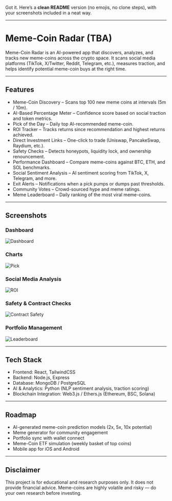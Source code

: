 Got it. Here’s a **clean README** version (no emojis, no clone steps), with your screenshots included in a neat way.

---

# Meme-Coin Radar (TBA)

Meme-Coin Radar is an AI-powered app that discovers, analyzes, and tracks new meme-coins across the crypto space.
It scans social media platforms (TikTok, X/Twitter, Reddit, Telegram, etc.), measures traction, and helps identify potential meme-coin buys at the right time.

---

## Features

* Meme-Coin Discovery – Scans top 100 new meme coins at intervals (5m / 10m).
* AI-Based Percentage Meter – Confidence score based on social traction and token metrics.
* Pick of the Day – Daily top AI-recommended meme-coin.
* ROI Tracker – Tracks returns since recommendation and highest returns achieved.
* Direct Investment Links – One-click to trade (Uniswap, PancakeSwap, Raydium, etc.).
* Safety Checks – Detects honeypots, liquidity lock, and ownership renouncement.
* Performance Dashboard – Compare meme-coins against BTC, ETH, and SOL benchmarks.
* Social Sentiment Analysis – AI sentiment scoring from TikTok, X, Telegram, and more.
* Exit Alerts – Notifications when a pick pumps or dumps past thresholds.
* Community Votes – Crowd-sourced hype and meme ratings.
* Meme Leaderboard – Daily ranking of the most viral meme-coins.

---

## Screenshots

### Dashboard

![Dashboard](https://github.com/user-attachments/assets/aa9271af-0c61-449d-bf19-5890ea876207)

### Charts

![Pick](https://github.com/user-attachments/assets/44b00f9e-1851-4571-a80f-2d2fdc73bdcb)

### Social Media Analysis 

![ROI](https://github.com/user-attachments/assets/14bf8d08-a0ac-4eef-85b8-d2ee5684229a)

### Safety & Contract Checks

![Contract Safety](https://github.com/user-attachments/assets/29690b9c-03ff-40eb-86b0-40561166e7aa)

### Portfolio Management 

![Leaderboard](https://github.com/user-attachments/assets/09c07c63-ae28-473c-8608-fc6196a94b5a)

---

## Tech Stack

* Frontend: React, TailwindCSS
* Backend: Node.js, Express
* Database: MongoDB / PostgreSQL
* AI & Analytics: Python (NLP sentiment analysis, traction scoring)
* Blockchain Integration: Web3.js / Ethers.js (Ethereum, BSC, Solana)

---

## Roadmap

* AI-generated meme-coin prediction models (2x, 5x, 10x potential)
* Meme generator for community engagement
* Portfolio sync with wallet connect
* Meme-Coin ETF simulation (weekly basket of top coins)
* Mobile app for iOS and Android

---

## Disclaimer

This project is for educational and research purposes only.
It does not provide financial advice. Meme-coins are highly volatile and risky — do your own research before investing.

